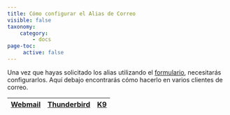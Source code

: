 ```yaml
---
title: Cómo configurar el Alias de Correo
visible: false
taxonomy:
    category:
        - docs
page-toc:
     active: false
---
```


Una vez que hayas solicitado los alias utilizando el [formulario](https://disroot.org/forms/alias-request-form), necesitarás configurarlos. Aquí debajo encontrarás cómo hacerlo en varios clientes de correo.

|[Webmail](webmail)|[Thunderbird](thunderbird)|[K9](k9)|
|:--:|:--:|:--:|
